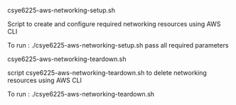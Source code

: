 csye6225-aws-networking-setup.sh

Script to create and configure required networking resources using AWS CLI

To run : ./csye6225-aws-networking-setup.sh pass all required parameters

csye6225-aws-networking-teardown.sh

script csye6225-aws-networking-teardown.sh to delete networking resources using AWS CLI

To run : ./csye6225-aws-networking-teardown.sh